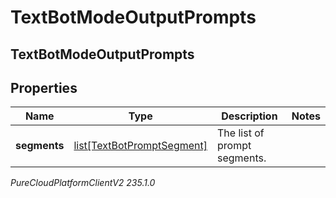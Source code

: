# TextBotModeOutputPrompts

## TextBotModeOutputPrompts

## Properties

|Name | Type | Description | Notes|
|------------ | ------------- | ------------- | -------------|
| **segments** | [list[TextBotPromptSegment]](TextBotPromptSegment) | The list of prompt segments. | |



_PureCloudPlatformClientV2 235.1.0_
